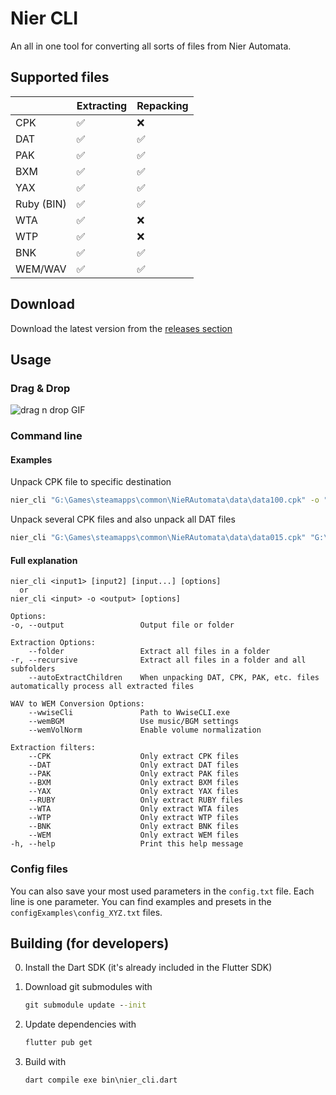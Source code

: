 # Nier CLI

An all in one tool for converting all sorts of files from Nier Automata.

## Supported files

|            | Extracting | Repacking |
|------------|------------|-----------|
| CPK        | ✅          | ❌         |
| DAT        | ✅          | ✅         |
| PAK        | ✅          | ✅         |
| BXM        | ✅          | ✅         |
| YAX        | ✅          | ✅         |
| Ruby (BIN) | ✅          | ✅         |
| WTA        | ✅          | ❌         |
| WTP        | ✅          | ❌         |
| BNK        | ✅          | ✅         |
| WEM/WAV    | ✅          | ✅         |

## Download

Download the latest version from the [releases section](https://github.com/ArthurHeitmann/nier_cli/releases)

## Usage

### Drag & Drop

![drag n drop GIF](readmeMedia/dragAndDrop.gif)

### Command line

#### Examples

Unpack CPK file to specific destination
```bat
nier_cli "G:\Games\steamapps\common\NieRAutomata\data\data100.cpk" -o "D:\modding\na\data100.cpk_unpacked"
```

Unpack several CPK files and also unpack all DAT files
```bat
nier_cli "G:\Games\steamapps\common\NieRAutomata\data\data015.cpk" "G:\Games\steamapps\common\NieRAutomata\data\data100.cpk" --autoExtractChildren
```

#### Full explanation

```
nier_cli <input1> [input2] [input...] [options]
  or
nier_cli <input> -o <output> [options]

Options:
-o, --output                 Output file or folder

Extraction Options:
    --folder                 Extract all files in a folder
-r, --recursive              Extract all files in a folder and all subfolders
    --autoExtractChildren    When unpacking DAT, CPK, PAK, etc. files automatically process all extracted files

WAV to WEM Conversion Options:
    --wwiseCli               Path to WwiseCLI.exe
    --wemBGM                 Use music/BGM settings
    --wemVolNorm             Enable volume normalization

Extraction filters:
    --CPK                    Only extract CPK files
    --DAT                    Only extract DAT files
    --PAK                    Only extract PAK files
    --BXM                    Only extract BXM files
    --YAX                    Only extract YAX files
    --RUBY                   Only extract RUBY files
    --WTA                    Only extract WTA files
    --WTP                    Only extract WTP files
    --BNK                    Only extract BNK files
    --WEM                    Only extract WEM files
-h, --help                   Print this help message
```

### Config files

You can also save your most used parameters in the `config.txt` file. Each line is one parameter. You can find examples and presets in the `configExamples\config_XYZ.txt` files.

## Building (for developers)

0. Install the Dart SDK (it's already included in the Flutter SDK)

1. Download git submodules with
	```bat
	git submodule update --init
	```

3. Update dependencies with
   ```bat
   flutter pub get
   ```

4. Build with
	```bat
	dart compile exe bin\nier_cli.dart 
	```
